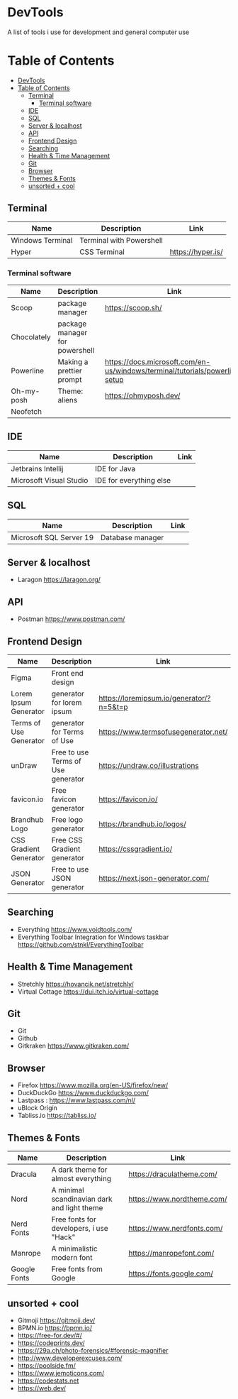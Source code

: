# DevTools
A list of tools i use for development and general computer use

# Table of Contents
- [DevTools](#devtools)
- [Table of Contents](#table-of-contents)
  - [Terminal](#terminal)
    - [Terminal software](#terminal-software)
  - [IDE](#ide)
  - [SQL](#sql)
  - [Server & localhost](#server--localhost)
  - [API](#api)
  - [Frontend Design](#frontend-design)
  - [Searching](#searching)
  - [Health & Time Management](#health--time-management)
  - [Git](#git)
  - [Browser](#browser)
  - [Themes & Fonts](#themes--fonts)
  - [unsorted + cool](#unsorted--cool)

## Terminal
Name | Description | Link 
--- | --- |--- 
Windows Terminal| Terminal with Powershell 
Hyper | CSS Terminal | https://hyper.is/ 

### Terminal software
Name | Description | Link 
--- | --- |--- 
Scoop       |        package manager         | https://scoop.sh/ 
Chocolately | package manager for powershell |                                                                             
Powerline   |    Making a prettier prompt    | https://docs.microsoft.com/en-us/windows/terminal/tutorials/powerline-setup 
Oh-my-posh  |         Theme: aliens          | https://ohmyposh.dev/ 
Neofetch    |                                |                                                                             


## IDE
Name | Description | Link 
--- | --- |--- 
Jetbrains Intellij | IDE for Java       
Microsoft Visual Studio | IDE for everything else 

## SQL
Name | Description | Link 
--- | --- |--- 
| Microsoft SQL Server 19 | Database manager 

## Server & localhost
- Laragon https://laragon.org/

## API
- Postman https://www.postman.com/

## Frontend Design
Name | Description | Link 
--- | --- |--- 
Figma                  |          Front end design          |
Lorem Ipsum Generator  |     generator for lorem ipsum      | https://loremipsum.io/generator/?n=5&t=p 
Terms of Use Generator |     generator for Terms of Use     |     https://www.termsofusegenerator.net/ 
unDraw                 | Free to use Terms of Use generator |          https://undraw.co/illustrations 
favicon.io             |       Free favicon generator       |                      https://favicon.io/ 
Brandhub Logo          |        Free logo generator         |               https://brandhub.io/logos/ 
CSS Gradient Generator |    Free CSS Gradient generator     |                  https://cssgradient.io/ 
JSON Generator         |     Free to use JSON generator     |         https://next.json-generator.com/ 

## Searching
- Everything https://www.voidtools.com/
- Everything Toolbar Integration for Windows taskbar https://github.com/stnkl/EverythingToolbar

## Health & Time Management
- Stretchly https://hovancik.net/stretchly/
- Virtual Cottage https://dui.itch.io/virtual-cottage

## Git
- Git
- Github
- Gitkraken https://www.gitkraken.com/

## Browser
- Firefox https://www.mozilla.org/en-US/firefox/new/
- DuckDuckGo https://www.duckduckgo.com/
- Lastpass : https://www.lastpass.com/nl/
- uBlock Origin
- Tabliss.io https://tabliss.io/

## Themes & Fonts
Name | Description | Link 
--- | --- |--- 
Dracula      |     A dark theme for almost everything      |  https://draculatheme.com/ 
Nord         | A minimal scandinavian dark and light theme | https://www.nordtheme.com/ 
Nerd Fonts   |   Free fonts for developers, i use "Hack"   | https://www.nerdfonts.com/ 
Manrope      |         A minimalistic modern font          |   https://manropefont.com/ 
Google Fonts |           Free fonts from Google            |  https://fonts.google.com/ 

## unsorted + cool
- Gitmoji https://gitmoji.dev/
- BPMN.io https://bpmn.io/
- https://free-for.dev/#/
- https://codeprints.dev/
- https://29a.ch/photo-forensics/#forensic-magnifier
- http://www.developerexcuses.com/
- https://poolside.fm/
- https://www.jemoticons.com/
- https://codestats.net
- https://web.dev/
